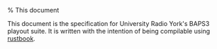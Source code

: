 % This document

This document is the specification for University Radio York's BAPS3 playout
suite.  It is written with the intention of being compilable using
[rustbook](https://github.com/aturon/rust-book).
